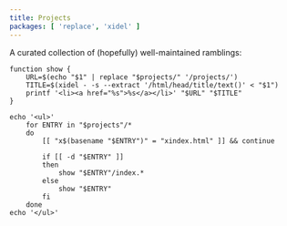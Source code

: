 ```yaml
---
title: Projects
packages: [ 'replace', 'xidel' ]
---
```


A curated collection of (hopefully) well-maintained ramblings:

```{.unwrap pipe="sh | pandoc -t json"}
function show {
    URL=$(echo "$1" | replace "$projects/" '/projects/')
    TITLE=$(xidel - -s --extract '/html/head/title/text()' < "$1")
    printf '<li><a href="%s">%s</a></li>' "$URL" "$TITLE"
}

echo '<ul>'
    for ENTRY in "$projects"/*
    do
        [[ "x$(basename "$ENTRY")" = "xindex.html" ]] && continue

        if [[ -d "$ENTRY" ]]
        then
            show "$ENTRY"/index.*
        else
            show "$ENTRY"
        fi
    done
echo '</ul>'
```
